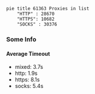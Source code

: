 
```mermaid
pie title 61363 Proxies in list
    "HTTP" : 28670
    "HTTPS": 10682
    "SOCKS" : 30376
```

### Some Info
#### Average Timeout

- mixed: 3.7s
- http: 1.9s
- https: 8.1s
- socks: 5.4s